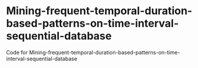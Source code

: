 # Mining-frequent-temporal-duration-based-patterns-on-time-interval-sequential-database
 Code for Mining-frequent-temporal-duration-based-patterns-on-time-interval-sequential-database
